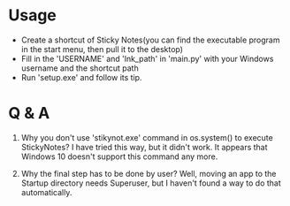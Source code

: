 # Usage

+ Create a shortcut of Sticky Notes(you can find the executable program in the start menu, then pull it to the desktop)
+ Fill in the 'USERNAME' and 'lnk_path' in 'main.py' with your Windows username and the shortcut path
+ Run 'setup.exe' and follow its tip.

# Q & A

1. Why you don't use 'stikynot.exe' command in os.system() to execute StickyNotes?
   I have tried this way, but it didn't work. It appears that Windows 10 doesn't support this command any more.

2. Why the final step has to be done by user?
   Well, moving an app to the Startup directory needs Superuser, but I haven't found a way to do that automatically.
